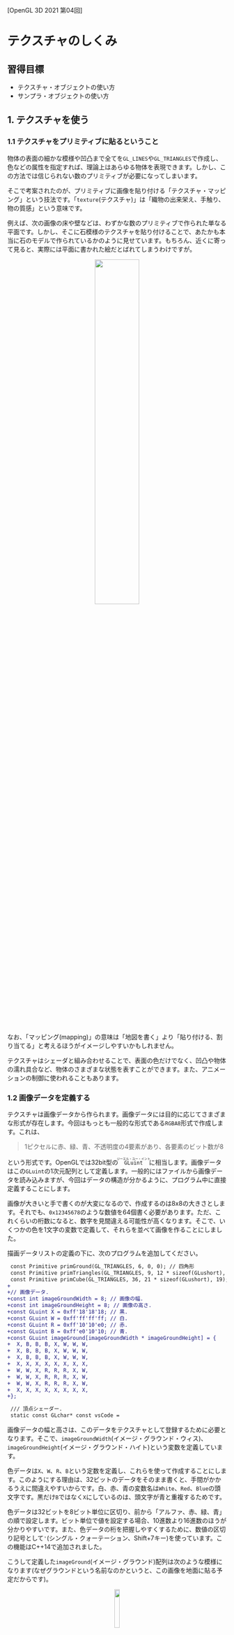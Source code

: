 [OpenGL 3D 2021 第04回]

# テクスチャのしくみ

## 習得目標

* テクスチャ・オブジェクトの使い方
* サンプラ・オブジェクトの使い方

## 1. テクスチャを使う

### 1.1 テクスチャをプリミティブに貼るということ

物体の表面の細かな模様や凹凸まで全てを`GL_LINES`や`GL_TRIANGLES`で作成し、色などの属性を指定すれば、理論上はあらゆる物体を表現できます。しかし、この方法では信じられない数のプリミティブが必要になってしまいます。

そこで考案されたのが、プリミティブに画像を貼り付ける「テクスチャ・マッピング」という技法です。「`texture`(テクスチャ)」は「織物の出来栄え、手触り、物の質感」という意味です。

例えば、次の画像の床や壁などは、わずかな数のプリミティブで作られた単なる平面です。しかし、そこに石模様のテクスチャを貼り付けることで、あたかも本当に石のモデルで作られているかのように見せています。もちろん、近くに寄って見ると、実際には平面に書かれた絵だとばれてしまうわけですが。

<p align="center">
<img src="images/04_textured_image.jpg" width="45%" />
</p>

なお、「マッピング(mapping)」の意味は「地図を書く」より「貼り付ける、割り当てる」と考えるほうがイメージしやすいかもしれません。

テクスチャはシェーダと組み合わせることで、表面の色だけでなく、凹凸や物体の濡れ具合など、物体のさまざまな状態を表すことができます。また、アニメーションの制御に使われることもあります。

### 1.2 画像データを定義する

テクスチャは画像データから作られます。画像データには目的に応じてさまざまな形式が存在します。今回はもっとも一般的な形式である`RGBA8`形式で作成します。これは、

>1ピクセルに赤、緑、青、不透明度の4要素があり、各要素のビット数が8

という形式です。OpenGLでは32bit型の<ruby>`GLuint`<rt>ジーエル・ユー・イント</rt></ruby>に相当します。画像データはこの`GLuint`の1次元配列として定義します。一般的にはファイルから画像データを読み込みますが、今回はデータの構造が分かるように、プログラム中に直接定義することにします。

画像が大きいと手で書くのが大変になるので、作成するのは8x8の大きさとします。それでも、`0x12345678`のような数値を64個書く必要があります。ただ、これくらいの桁数になると、数字を見間違える可能性が高くなります。そこで、いくつかの色を1文字の変数で定義して、それらを並べて画像を作ることにしました。

描画データリストの定義の下に、次のプログラムを追加してください。

```diff
 const Primitive primGround(GL_TRIANGLES, 6, 0, 0); // 四角形
 const Primitive primTriangles(GL_TRIANGLES, 9, 12 * sizeof(GLushort), 0); // 三角形
 const Primitive primCube(GL_TRIANGLES, 36, 21 * sizeof(GLushort), 19); // 立方体
+
+// 画像データ.
+const int imageGroundWidth = 8; // 画像の幅.
+const int imageGroundHeight = 8; // 画像の高さ.
+const GLuint X = 0xff'18'18'18; // 黒.
+const GLuint W = 0xff'ff'ff'ff; // 白.
+const GLuint R = 0xff'10'10'e0; // 赤.
+const GLuint B = 0xff'e0'10'10; // 青.
+const GLuint imageGround[imageGroundWidth * imageGroundHeight] = {
+  X, B, B, B, X, W, W, W,
+  X, B, B, B, X, W, W, W,
+  X, B, B, B, X, W, W, W,
+  X, X, X, X, X, X, X, X,
+  W, W, X, R, R, R, X, W,
+  W, W, X, R, R, R, X, W,
+  W, W, X, R, R, R, X, W,
+  X, X, X, X, X, X, X, X,
+};

 /// 頂点シェーダー.
 static const GLchar* const vsCode =
```

画像データの幅と高さは、このデータをテクスチャとして登録するために必要となります。そこで、`imageGroundWidth`(イメージ・グラウンド・ウィス)、`imageGroundHeight`(イメージ・グラウンド・ハイト)という変数を定義しています。

色データは`X`、`W`、`R`、`B`という定数を定義し、これらを使って作成することにします。このようにする理由は、32ビットのデータをそのまま書くと、手間がかかるうえに間違えやすいからです。白、赤、青の変数名は`White`、`Red`、`Blue`の頭文字です。黒だけ`B`ではなく`X`にしているのは、頭文字が青と重複するためです。

色データは32ビットを8ビット単位に区切り、前から「アルファ、赤、緑、青」の順で設定します。ビット単位で値を設定する場合、10進数より16進数のほうが分かりやすいです。また、色データの桁を把握しやすくするために、数値の区切り記号として`'`(シングル・クォーテーション、Shift+7キー)を使っています。この機能はC++14で追加されました。

こうして定義した`imageGround`(イメージ・グラウンド)配列は次のような模様になります(なぜグラウンドという名前なのかというと、この画像を地面に貼る予定だからです)。

<p align="center">
<img src="images/04_first_texture.png" width="15%" />
</p>

ところで、この画像では赤い部分が上に、青い部分が下になっていますね。しかし、先程定義した画像データでは、赤色を表す変数`R`は下に、青色を示す変数`B`は上に書いています。上下が逆さまになってますね。理由は、OpenGLの画像データが、画像の下から上に向かって記録するルールになっているからです。

### 1.3 <ruby>CreateImage2D<rt>クリエイト・イメージ・ツーディ</rt></ruby>を宣言する

それでは、画像データをテクスチャとして使えるようにしていきましょう。テクスチャを作成する関数は`CreateImage2D`(クリエイト・イメージ・ツーディ)という名前にします。`GLContext.h`を開き、次のプログラムを追加してください。

```diff
 GLuint CreateVertexArray(GLuint vboPosition, GLuint vboColor, GLuint ibo);
 GLuint CreateProgram(GLenum type, const GLchar* code);
 GLuint CreatePipeline(GLuint vp, GLuint fp);
+GLuint CreateImage2D(GLsizei width, GLsizei height, const void* data);

 } // namespace GLContext

 #endif // GLCONTEXT_H_INCLUDED
```

テクスチャの作成にはさまざまな情報が必要ですが、そのすべてを引数で指定するのは現実的ではありません。今回は、最低限必要な画像の幅、画像の高さ、画像データの3つを引数で指定できるようにして、残りの情報は関数の中で設定することにしました。

### 1.4 <ruby>CreateImage2D<rt>クリエイト・イメージ・ツーディ</rt></ruby>を定義する

テクスチャ作成関数は少し長いので、ちょっとずつ実装していきます。最初はコメントと雛形から書いていきましょう。`GLContext.cpp`を開き、`CreatePipeline`関数の定義の下に、次のプログラムを追加してください。

```diff
     glDeleteProgramPipelines(1, &id);
     return 0;
   }
   return id;
 }
+
+/**
+* 2Dテクスチャを作成する.
+*
+* @param width   画像の幅(ピクセル数).
+* @param height  画像の高さ(ピクセル数).
+* @param data    画像データのアドレス.
+*
+* @retval 0以外  作成したテクスチャ・オブジェクトのID.
+* @retval 0      テクスチャの作成に失敗.
+*/
+GLuint CreateImage2D(GLsizei width, GLsizei height, const void* data)
+{
+  glGetError(); // エラー状態をリセット.
+
+  GLuint id;
+
+  return id;
+}

 } // namespace GLContext
```

それではテクスチャ作成プログラムを書いていきましょう。テクスチャの作成は以下の4つの手順で行います。

>1. テクスチャ・オブジェクトを作成する。
>2. テクスチャ用のGPUメモリを確保する。
>3. テクスチャデータをGPUメモリにコピーする。
>4. テクスチャのパラメータを設定する。

`1.`の「テクスチャ・オブジェクトの作成」は、`glCreateTextures`(ジーエル・クリエイト・テクスチャーズ)関数で行います。`2.`の「GPUメモリの確保」は、`glTextureStorage2D`(ジーエル・テクスチャ・ストレージ・ツーディ)関数で行います。`CreateImage2D`関数の定義に次のプログラムを追加してください。

```diff
 GLuint CreateImage2D(GLsizei width, GLsizei height, const void* data)
 {
   glGetError(); // エラー状態をリセット.

+  // テクスチャ・オブジェクトを作成し、GPUメモリを確保する.
   GLuint id;
+  glCreateTextures(GL_TEXTURE_2D, 1, &id);
+  glTextureStorage2D(id, 1, GL_RGBA8, width, height);

   return id;
 }
```

<p><code class="tnmai_code"><strong>【書式】</strong><br>
void glCreateTextures(テクスチャの種類, 作成する数,<br>
&emsp;テクスチャ・オブジェクトIDを格納する変数のアドレス);
</code></p>

`glCreateTextures`は指定した種類のテクスチャ・オブジェクトを作成します。`glCreateBuffers`や`glCreateVertexArrays`などと同じく、一度に複数のオブジェクトを作成できます。

テクスチャの種類には様々なものが指定できますが、本テキストで使うテクスチャの種類は`GL_TEXTURE_2D`だけです。よく使われるテクスチャの種類を以下に示します。

定数名|内容
---|---
<ruby>GL_TEXTURE_1D<rt>ジーエル・テクスチャ・ワンディ</rt></rubh>|一次元画像
<ruby>GL_TEXTURE_2D<rt>ジーエル・テクスチャ・ツーディ</rt></rubh>|二次元画像
<ruby>GL_TEXTURE_3D<rt>ジーエル・テクスチャ・スリーディ</rt></rubh>|三次元画像
<ruby>GL_TEXTURE_CUBE_MAP<rt>ジーエル・テクスチャ・キューブ・マップ</rt></rubh>|キューブマップ画像
<ruby>GL_TEXTURE_2D_ARRAY<rt>ジーエル・テクスチャ・ツーディ・アレイ</rt></rubh>|二次元画像の配列
<ruby>GL_TEXTURE_BUFFER<rt>ジーエル・テクスチャ・バッファ</rt></rubh>|数値を格納するテクスチャ

テクスチャにはここに挙げた以外にも様々な種類があります。詳しくは`https://www.khronos.org/opengl/wiki/Texture#Theory`を参照してください。

<p><code class="tnmai_code"><strong>【書式】</strong><br>
void glTextureStorage2D(テクスチャ・オブジェクトID, 作成するレベル数,<br>
&emsp;内部イメージ形式, テクスチャの幅, テクスチャの高さ);
</code></p>

`glTextureStorage2D`はGPUメモリを確保し、テクスチャ・オブジェクトに割り当てます。必要なメモリ量は引数から自動的に計算されます。

「作成するレベル数」は、テクスチャが持つ「ミップマップ・レベルの枚数」です。ミップマップ(MIP map)というのは「オブジェクトとカメラの距離に応じて大きさの違うテクスチャを使い分ける機能」のことです。

プリミティブが遠くに表示される場合、そこに貼り付けた画像も縮小されます。しかし、画像の縮小はとても時間のかかる処理なので、ゲームなどでは使い物になりません。

しかし、実際のGPUは確かに非常に素早く縮小をやってのけています。実は、GPUは1/2の縮小までなら高速かつ正しく縮小できるように作られているのです。そのかわり、1/2より小さくなる場合は縮小っぽく見える処理でごまかします。そのため、あまり綺麗な見た目にはなりません。

MIPMAPは、事前に1/2, 1/4, 1/8,...のサイズに縮小した画像を用意しておくことで、どんなサイズでも正確に縮小できるようにします。また、遠距離の物体に対して巨大なテクスチャを読み込む必要がなくなるため、GPUが処理に使う時間も短くなります。

MIPMAPはレベル0が最も距離が近い場合で、数字が大きくなるほどより遠い場合に使われるテクスチャとなります。レベルの最大値はハードウェアやドライバによって違いますが、8か16が多いです。

>**【MIPってどういう意味？】**<br>
>MIPはラテン語の「*multum in parvo*」の略称です。これは「小さな入れ物に、たくさんの物が入っている」というような意味だそうです。

「内部イメージ形式」は、画像データがどのようにGPUメモリに格納されるかを指定します。よく使われる形式を以下に示します。

定数名|意味
:-:|---
<ruby>GL_R8<rt>ジーエル・アール・はち</rt></ruby>|8bitの赤成分のみ
<ruby>GL_RGBA8<rt>ジーエル・アールジービーエー・はち</rt></ruby>|それぞれ8bitの赤緑青および透明度の4成分
<ruby>GL_RGBA16F<rt>ジーエル・アールジービーエー・じゅうろく・エフ</rt></ruby>|それぞれ16bit浮動小数点数の赤緑青および透明度の4成分
<ruby>GL_RGB565<rt>ジーエル・アールジービー・ごーろくご</rt></ruby>|5bitの赤、6bitの緑、5bitの青の3成分

なお、一部の色成分だけを格納する形式を指定した場合、格納されない色成分を読み出した結果は0になります。例えば`GL_R8`を指定すると、赤成分だけを持つテクスチャが作られます。このテクスチャから緑や青成分を読み出すと、常に`0.0`になるということです。

`GL_R8`は、白黒画像を扱うために使われます。赤色だけの画像を扱えないわけではありませんが、基本的には単に1成分の画像を表す形式です。なお、現実の世界では純粋に単一色で表現できる物体はほとんど存在せず、基本的にはすべての色成分が混じっています。そのため、単色に見える物体であっても`GL_RGBA8`などのほうが適しています。

その他のさまざまな内部イメージ形式について、詳しくは`https://www.khronos.org/opengl/wiki/Image_Format`を参照してください。

「テクスチャの幅」と「テクスチャの高さ」は、テクスチャの縦と横のピクセル数です。今回は画像と同じにしています。最小値は`1`です。最大値は実行環境によって違いますが、OpenGL 4.0までは少なくとも`1024`、OpenGL 4.1以降は少なくとも`16384`が保証されています。

>**【数字の英語読みと日本語読み】**<br>
>英語のほうが発音が長くなる傾向があるため、数字部分に限っては日本語で読まれることが多いです。しかし、1D,2D,3Dについては、慣習的にワンディ、ツーディ、スリーディと発音されることが多いようです。とはいえ、いちディ、にーディ、さんディでも全く問題はありません。日本人になら十分に通じます。

### 1.5 GPUメモリに画像データを転送する

テクスチャ・オブジェクトを作成しGPUメモリを確保したら、そこに画像データを転送します。これには`glTextureSubImage2D`(ジーエル・テクスチャ・サブ・イメージ・ツーディ)関数を使います。

```diff
   GLuint id;
   glCreateTextures(GL_TEXTURE_2D, 1, &id);
   glTextureStorage2D(id, 1, GL_RGBA8, width, height);
+
+  // GPUメモリにデータを転送する.
+  glTextureSubImage2D(id, 0, 0, 0, width, height, GL_RGBA, GL_UNSIGNED_BYTE, data);
+  const GLenum result = glGetError();
+  if (result != GL_NO_ERROR) {
+    std::cerr << "[エラー]" << __func__ << "テクスチャの作成に失敗\n";
+    glDeleteTextures(1, &id);
+    return 0;
+  }

   return id;
 }
```

<p><code class="tnmai_code"><strong>【書式】</strong><br>
void glTextureSubImage2D(テクスチャ・オブジェクトID, 転送先レベル,<br>
&emsp;転送先X座標, 転送先Y座標, 転送データの幅, 転送データの高さ,<br>
&emsp;ピクセル形式, データの型, データのアドレス);
</code></p>

やたらとたくさんの引数を持つ関数ですが、言っていることは「「幅、高さ、画像形式、データの型」で定義されたデータを、テクスチャの「レベル、転送先X, Y座標」の位置にコピーせよ」という意味です。

例えば`glTextureStorage2D(id, 4, GL_RGBA8, 800, 600);`という引数でGPUメモリを確保したとします(緑の四角)。そこに`glTextureSubImage2D(id, 0, 200, 50, 500, 400, GL_RGBA, GL_UNSIGNED_BYTE, data);`という引数でデータを転送した場合、そのデータは下図のように転送されます(赤の四角)。

<p align="center">
<img src="images/04_gltexturesubimage2d.png" width="60%" /><br>
[800x600のテクスチャの(200, 50)の位置に、500x400の画像を転送]
</p>

「ピクセル形式」はデータに格納されている「色の種類と順序」を指定します。例えば、赤緑青の順で成分が格納されている場合は`GL_RGB`(ジーエル・アールジービー)を指定します。赤成分のみのデータの場合は`GL_RED`(ジーエル・レッド)を指定します。詳しくは`https://www.khronos.org/opengl/wiki/Pixel_Transfer#Pixel_format`を参照してください。

ピクセル形式と内部イメージ形式が異なる場合、OpenGLはピクセル形式を内部イメージ形式に変換してGPUメモリにコピーします。

>**【内部イメージ形式とピクセル形式の違い】**<br>
>「ピクセル形式」は、GPUメモリを確保するときに出てきた「内部イメージ形式」とよく似ています。しかし、両者はまったく異なる意味で使われます。間違えやすいので注意してください。とはいえ、多くの場合はほぼ同じ形式を指定することになります。<br>
>また、歴史的な理由で内部イメージ形式には、ピクセル形式と同じ定数を指定することが出来てしまいます。しかし、内部イメージ形式には常に`GL_RGBA8`のように末尾にサイズの付いた定数(あるいは圧縮形式の定数)を使ってください。そうすれば、ピクセル形式と混同することを避けられるでしょう。

「データの型」という引数は、転送元の(CPUメモリにある)画像が、どのように色を格納しているかを指定します。基本的には「各色成分の大きさ」を指定しますが、特殊な格納形式の場合は対応する定数を指定します。

例えば画像データの色成分が各色8ビット(=1バイト)で格納されている(一般的な画像の)場合、`GL_UNSIGNED_BYTE`を指定します。色成分が各色5ビットで、それを16ビット(=2バイト)に結合した値が格納されている場合は、`GL_UNSIGNED_SHORT_5_5_5_1`を指定します。詳しくは`https://www.khronos.org/opengl/wiki/Pixel_Transfer#Pixel_type`を参照してください。

データを転送したあとは、`glGetError`関数でエラーチェックを行います。エラー自体はデバッグ出力機能で検出できますが、エラーの有無で処理を分けたいときは自分で調べる必要があります。

`glGetError`は、エラーがなければ`GL_NO_ERROR`を返します。ということは、エラーが起きたときは「それ以外」が返されるわけです。だから、`result != GL_NO_ERROR`の場合にエラー処理を行うようにしています。

エラーが起きたときは、作成したテクスチャ・オブジェクトを削除しなくてはなりません。これには`glDeleteTextures`(ジーエル・デリート・テクスチャーズ)関数を使います。

<p><code class="tnmai_code"><strong>【書式】</strong><br>
void glDeleteTextures(削除する数,<br>
&emsp;テクスチャ・オブジェクトIDを格納する変数のアドレス);
</code></p>

テクスチャを削除したら`0`を返して終了します。バッファ・オブジェクトと同様に、`0`は「テクスチャ・オブジェクトがない」ことを示すからです。

これで`CreateImage2D`関数は完成です。

>**【1章のまとめ】**<br>
>
>* OpenGLの画像データは「画像の下から上」に向かって記録。
>* `glTextureSubImage2D`関数は、テクスチャの好きな場所に、好きな大きさのデータをコピーできる。

<div style="page-break-after: always"></div>

## 2. テクスチャの表示

### 2.1 テクスチャオブジェクトを作成する

`CreateImage2D`を使ってテクスチャオブジェクトを作成していきます。`degree`変数を定義するプログラムの下に、次のプログラムを追加してください。

```diff
   // 座標変換行列の回転角度.
   float degree = 0;

+  // テクスチャを作成.
+  const GLuint texGround = GLContext::CreateImage2D(
+    imageGroundWidth, imageGroundHeight, imageGround);
+  if (!texGround) {
+    return 1;
+  }

   // メインループ.
   while (!glfwWindowShouldClose(window)) {
```

地面用のテクスチャにする予定なので、変数名は`texGround`(テックス・グラウンド)としました。これでテクスチャオブジェクトの作成は完了です。

### 2.2 テクスチャオブジェクトを削除する

作成したテクスチャオブジェクトは、不要になったら削除しなければなりません。後始末をするプログラムに、次のプログラムを追加してください。

```diff
     glfwSwapBuffers(window);
   }

   // 後始末.
+  glDeleteTextures(1, &texGround);
   glDeleteProgramPipelines(1, &pipeline);
   glDeleteProgram(fp);
   glDeleteProgram(vp);
```

テクスチャオブジェクトを削除するには、`CreateImage2D`関数でも使った`glDeleteTextures`を使います。

### 2.4 サンプラとテクスチャ・イメージ・ユニット

OpenGLは作成したテクスチャオブジェクトを自動的に使ってくれたりはしません。テクスチャを使うようにシェーダを書き換える必要があります。`GLSL`でテクスチャを扱うには、テクスチャを選択する`sampler`(サンプラ)型と、テクスチャから色を取得する`texture`(テクスチャ)関数を使います。

テクスチャの種類に応じてさまざまなサンプラが存在します。今回扱うのは2Dテクスチャなので、`sampler2D`(サンプラ・ツーディ)を使います。1Dテクスチャなら`sampler1D`、3Dテクスチャなら`sampler3D`というように、テクスチャの種類によって使えるサンプラ型が決められています。間違ったサンプラ型を指定するとテクスチャを読み込めません。

サンプラ変数の名前は`texColor`(テックス・カラー)とします(`tex`は`texture`の短縮形)。それでは、フラグメント・シェーダに次のプログラムを追加してください。

```diff
 static const GLchar* const fsCode =
   "#version 450 \n"
   "layout(location=0) in vec4 inColor; \n"
   "out vec4 fragColor; \n"
+  "layout(binding=0) uniform sampler2D texColor; \n"
   "void main() { \n"
-  "  fragColor = inColor; \n"
+  "  vec4 tc = texture(texColor, gl_FragCoord.xy * 0.01); \n"
+  "  fragColor = inColor * tc; \n"
   "}";
```

サンプラは`uniform`変数でなければなりません。また、レイアウト修飾子には、`location`ではなく`binding`(バインディング)修飾子を書きます。`binding`修飾子は「テクスチャ・イメージ・ユニット」のユニット番号を指定します。

「テクスチャ・イメージ・ユニット」はOpenGLコンテキストの一部で、テクスチャとサンプラの割り当てを管理しています。サンプラ、テクスチャ、そしてテクスチャ・イメージ・ユニットは次の図のように接続されます。

<p align="center">
<img src="images/04_texture_image_unit.png" width="66%" /><br>
</p>

この図では、テクスチャAはユニット0を通じてサンプラXに割り当てられ、テクスチャBはユニット4を通じてサンプラYに割り当てられます。同様に、テクスチャCとサンプラZはユニット1を通じてつながっています。

同じテクスチャを複数のユニットに割り当てることができます。また、同じユニットに複数のサンプラを割り当てることもできます。例えば、テクスチャAをユニット0とユニット1に割り当て、ユニット0にはサンプラXとZを、ユニット1にはサンプラYを割り当てる、ということも可能です。

### 2.5 テクスチャから色を読み取る

<p><code class="tnmai_code"><strong>【書式】</strong><br>
vec4 texture(サンプラ, テクスチャ座標);
</code></p>

`texture`関数は、「サンプラ」に割り当てられたテクスチャから、「テクスチャ座標」の位置にある色を読み取ります。テクスチャ座標には`gl_FragCoord`(ジーエル・フラグ・コード)変数を使います。

`gl_FragCoord`は`vec4`型の`in`変数で、`gl_Position`と同じく`GLSL`で用途が決められています。この変数は`GLSL`が自動的に定義してくれるので、プログラマが定義する必要はありません。

`gl_FragCoord`には、スクリーン座標系においてピクセルが描かれる位置が格納されます。スクリーン座標系なので原点(0, 0)は左下、画面サイズは1280x720なので右上が(1279, 719)になります。ただ、この数値はテクスチャ座標としては大きすぎます。そこで、もう少し小さい数値にするために`0.01`を掛けているわけです。

#### スウィズリング

`vec4`など`GLSL`のベクトル型には「スウィズリング」という機能があります。`.`(ピリオド)に続いて`x`, `y`, `z`, `w`を書くことで、一部の要素だけを取り出したり、順序を入れ替えて取り出すことができます。上記のプログラムでは`gl_FragCoord`変数をテクスチャ座標として使うために、xy要素を2要素ベクトル(つまり`vec2`型)として取り出しています。

#### ベクトルの乗算

ベクトル型の乗算は、以下に示すように、お互いの要素を個別に乗算した結果になります。

>  ```c++
>  vec4 a = vec4(1, 2, 3, 4);
>  vec4 b = vec4(8, 7, 6, 5);
>  vec4 c = a * b;
>  vec4 d;
>  d.x = a.x * b.x;
>  d.y = a.y * b.y;
>  d.z = a.z * b.z;
>  d.w = a.w * b.w;
>  //この時点で変数cとdの値は等しい
>  ```

乗算だけでなく四則演算は全てこのルールで動作します。上記のプログラムでは、頂点カラーとテクスチャカラーを合成するために乗算を使っています。

### 2.7 テクスチャをテクスチャ・イメージ・ユニットに割り当てる

テクスチャを表示するための最後の仕事は、テクスチャをテクスチャ・イメージ・ユニットに割り当てる作業です。地面を表示するプログラムに、次のプログラムを追加してください。

```diff
     const glm::mat4 matMVP = matProj * matView * matModel;
     glProgramUniformMatrix4fv(vp, locMatTRS, 1, GL_FALSE, &matMVP[0][0]);
+
+    glBindTextureUnit(0, texGround); // テクスチャを割り当てる.

     primGround.Draw();
     primTriangles.Draw();
     primCube.Draw();
```

<p><code class="tnmai_code"><strong>【書式】</strong><br>
void glBindTextureUnit(ユニット番号, テクスチャオブジェクトID);
</code></p>

`glBindTextureUnit`関数を使うと、指定したテクスチャを「ユニット番号」に対応するテクスチャ・イメージ・ユニットに割り当てます。

プログラムが書けたらビルドして実行してください。以下ような画像が表示されたら成功です。

<p align="center">
<img src="images/04_result_1.png" width="50%" /><br>
</p>

>**【同時に使えるテクスチャの数】**<br>
>テクスチャ・イメージ・ユニットの数には限りがあります。さらに、シェーダステージごとに使える数の制限があります。OpenGL 4.1以上のバージョンでは、フラグメント・シェーダでは少なくとも16個のユニットが使えることになっています。この制限を超える数のテクスチャを使うときは、プログラムで適宜テクスチャを割り当て直さなくてはなりません。<br>
>なお、世の中には4.1対応を謳っているにもかかわらず、ユニット数が15個以下のGPUが存在しますので、気をつけてください。

### 2.8 テクスチャの割り当てを解除する

テクスチャを使い終わったら、すみやかに割り当てを解除しなければなりません。プリミティブを描画するたびに、割り当てられている全てのテクスチャに対して読み込み準備作業が発生するからです。

読み込み準備作業は、シェーダがそのテクスチャを使わなくても発生します。そのため、使われないテクスチャの準備にかかる時間のぶんだけ、本来の描画にかけられる時間が減ってしまいます。ですから、不必要に時間を消費しないように、使わないテクスチャの割り当てを解除しておく必要があるのです。

テクスチャの割り当てを解除するには`glBindTextureUnit`関数のテクスチャオブジェクトIDに`0`を指定します。OpenGLの仕様にはそう書いてあります。しかし、大変残念なことに、2021年3月現在、インテル社のWindows用グラフィックス・ドライバは、この仕様を満たしていません。

そこで、古い方法を使って割り当てを解除します。古い方法では`glActiveTexture`(ジーエル・アクティブ・テクスチャ)関数と、`glBindTexture`(ジーエル・バインド・テクスチャ)関数の2つを組み合わせます。プリミティブを描画するプログラムの下に、次のプログラムを追加してください。

```diff
     glBindTextureUnit(0, texGround); // テクスチャを割り当てる.

     primGround.Draw();
     primTriangles.Draw();
     primCube.Draw();
+
+    // テクスチャの割り当てを解除.
+    glActiveTexture(GL_TEXTURE0);
+    glBindTexture(GL_TEXTURE_2D, 0);

     glBindProgramPipeline(0);
     glBindVertexArray(0);
```

<p><code class="tnmai_code"><strong>【書式】</strong><br>
void glActiveTexture(テクスチャユニット番号);
</code></p>

`glActiveTexture`関数は、そのあとの`glBindTexture`関数が操作するテクスチャ・イメージ・ユニットの番号を指定します。ただし、番号は`GL_TEXTURE0`や`GL_TEXTURE15`といったマクロ定数で指定しなければなりません。

<p><code class="tnmai_code"><strong>【書式】</strong><br>
void glBindTexture(テクスチャの種類, テクスチャオブジェクトID);
</code></p>

`glBindTexture`関数は、`glActiveTexture`で指定したユニットに対して、テクスチャオブジェクトIDを割り当てます。テクスチャオブジェクトIDが`0`の場合は、現在割り当てられているテクスチャを解除します。

「テクスチャの種類」には、IDで指定したテクスチャが2次元テクスチャなのか、3次元テクスチャなのか、といったことをマクロ定数で指定します。バインドを解除するときは、現在割り当てられているテクスチャの種類を指定します。今回の場合、割り当てているのは2Dテクスチャなので、`GL_TEXTURE_2D`という定数を指定しています。

>**【なぜglBindTextureUnitが作られたのか】**<br>
>`glActiveTexture`と`glBindTexture`を使えば`glBindTextureUnit`と同じことが実現できます。それなのにOpenGL 4.5で`glBindTextureUnit`が追加されたのは、これらの古い関数は扱いを間違える可能性があったからです。古い方法では、種類の異なるテクスチャを同じテクスチャイメージスロットに割り当てることができてしまいます。割り当てたテクスチャのどれかひとつだけが有効で、それはOpenGLが勝手に決めてしまいます。つまり、使うテクスチャをプログラムで制御できないわけです。

プログラムが書けたらビルドして実行してください。割り当て解除プログラムを追加する前と全く同じ見え方になっていたら(多分)成功です。

<p align="center">
<img src="images/04_result_1.png" width="50%" /><br>
</p>

<pre class="tnmai_assignment">
<strong>【課題01】</strong>
三角形のための画像データを定義しなさい。大きさは6x6ピクセルで、白と黒の縞模様にしてください。配列変数の名前は<code>imageTriangle</code>としてください。
</pre>

<pre class="tnmai_assignment">
<strong>【課題02】</strong>
<code>GLContext::CreateImage2D</code>関数を使って、課題01で作成した<code>imageTriangle</code>からテクスチャオブジェクトを作成しなさい。テクスチャオブジェクトの変数名は<code>texTriangle</code>としてください。<code>glDeleteTextures</code>関数で削除するのを忘れないように。
</pre>

<pre class="tnmai_assignment">
<strong>【課題03】</strong>
<code>positions</code>配列の値を修正して、三角形の大きさを10倍にしなさい。
</pre>

<pre class="tnmai_assignment">
<strong>【課題04】</strong>
次の図を参考にして、<code>texcoords</code>配列に三角形のテクスチャ座標データを追加しなさい。
<p align="center"><img src="images/04_texcoord_triangle.png" width="40%"/></p></pre>

課題01と02で作成したテクスチャを三角形に貼り付けてみましょう。三角形を描画するプログラムの手前に、次のプログラムを追加してください。

```diff
     primGround.Draw();
+
+    glBindTextureUnit(0, texTriangle); // テクスチャを割り当てる.
     primTriangles.Draw();
     primCube.Draw();

     // テクスチャの割り当てを解除.
     glActiveTexture(GL_TEXTURE0);
```

プログラムが書けたらビルドして実行してください。三角形に縞模様が表示されていたら成功です。

<p align="center">
<img src="images/04_result_1_1.png" width="50%" /><br>
</p>

>**【デフォルト・テクスチャに手を出すな！】**<br>
>実は、テクスチャ・オブジェクトID`0`には、OpenGLを初期化したときに自動的にテクスチャ・オブジェクトが割り当てられます(このテクスチャのことを「デフォルト・テクスチャ」といいます)。ですから厳密には「オブジェクトがない」という状態はありえません。デフォルト・テクスチャは、プリミティブごとにひとつのテクスチャしか使えなかったOpenGL 1.0時代の名残です。<br>
>デフォルト・テクスチャは特別扱いされていて、`glDeleteTextures`でも削除できません。また、他の`glCreate`系関数と同様に、`glCreateTextures`関数も絶対に`0`を返しません。しかし、それ以外はあらゆる操作を受け付けます。`0`を「テクスチャが設定されていないことを示す数値」として適切に使うために、デフォルト・テクスチャに何かを設定するべきではありません。

<br>

>**【2章のまとめ】**<br>
>
>* 「サンプラ」はシェーダがテクスチャを読み込むときに使うオブジェクト。
>* 「テクスチャ・イメージ・ユニット」はサンプラとテクスチャを結びつける機能。
>* シェーダでテクスチャを読み出すには、サンプラ変数を定義し、`texture`関数にサンプラ変数を指定する。
>* 環境によっては最新のOpenGLの関数が使えないことがある。

<div style="page-break-after: always"></div>

## 3. テクスチャ座標

### 3.1 テクスチャ座標を定義する

とりあえずは画像を表示できましたね。しかし、思っていたのとは違った見え方だったのではないでしょうか？　画像が地面と同じように、傾いて見えることを期待していたと思います。その理由は、プリミティブに「テクスチャ座標」を用意していなかったからです。

プリミティブに思い通りのテクスチャを貼り付けるには、画像の貼り付けたい部分の座標を、頂点データで指定しなければなりません。この座標を「テクスチャ座標」といいます。現在の頂点データにはテクスチャ座標がありませんので、追加していきましょう。

二次元画像の場合、当然ですがテクスチャ座標も二次元になります。テクスチャ座標は「テクスチャ座標系」で指定します。OpenGLのテクスチャ座標系は、画像の左下が原点(0,0)で画像の右上が(1,1)になっています。

<p align="center">
<img src="images/04_texture_coordinates.png" width="33%" /><br>
</p>

テクスチャ座標系の各軸は、`U, V`または`S, T`と呼ばれます(`X, Y`ではありません)。そのためテクスチャ座標は「UV座標」とか「ST座標」と呼ばれます。呼び方が違うだけで`UV`も`ST`も、`XY`と同じ2D座標です。そのため、実際のプログラムでは全て2Dベクトルとして扱います。

それでは、色データの定義の下に、次のプログラムを追加してください。

```diff
   {1.0f, 0.0f, 1.0f, 1.0f}, // 紫色
 };
+
+/// テクスチャ座標データ.
+const glm::vec2 texcoords[] = {
+  // 地面
+  { 0.0f, 0.0f},
+  { 1.0f, 0.0f},
+  { 1.0f, 1.0f},
+  { 0.0f, 1.0f},
+};

 /// インデックスデータ.
 const GLushort indices[] = {
```

テクスチャ座標は二次元座標なので`glm::vec2`(ジーエルエム・ベク・ツー)型の配列とします。変数名は`texcoords`(テックス・コーズ)とします。これは`texture coordinates`(テクスチャ・コーディネーツ、「テクスチャ座標」という意味)の短縮形です。

なお、本来は他のモデルについても、頂点データにテクスチャ座標を追加しなければなりません。しかし、手間がかかるので、とりあえず地面だけ設定しています。設定していない頂点のテクスチャ座標は(0, 0)になります。

>**【OpenGLのテクスチャ座標系はなぜSTなのか】**<br>
>OpenGLが`ST`を選んだ本当の理由は分かりません。そもそもテクスチャ座標系の軸の名前が`UV`や`ST`なのは、頂点座標との混同を避けるためです。`UV`については、頂点座標が`W`,`X`,`Y`,`Z`の4つを使っているので、その直前の文字が選ばれたと言われています。DirectXなど多くのシステムでは`UV`が使われています。<br>
>`ST`の由来は不明です。数学では平面上の座標を`r=r0+S*w+T*v`で表すから、という話があります。初期のOpenGLは学術的な利用が多かったので、その分野に関わる人間ならひと目で意味が分かる文字を選んだ、というのが根拠です。<br>
>また、OpenGLでは「エバリュエータ」と呼ばれる機能(現在は廃止)の座標に`U`と`V`を割り当てていました。これとの重複を避けるため、という理由もあったようです。<br>
>文献によっては「`ST`は`UV`を正規化した値(`S=U/テクスチャの幅`, `T=V/テクスチャの高さ`)」と説明されることもあります。実際、確かにOpenGLの`ST`は正規化されています。しかし、`UV`が正規化されていない値だという仕様は見当たりませんし、DirectXの`UV`は正規化されています。

### 3.2 テクスチャ座標をVAOに追加できるようにする

続いて、テクスチャ座標データを`VAO`に設定できるようにします。`GLContext.h`を開き、`CreateVertexArray`関数の宣言を次のように書き換えてください。

```diff
 namespace GLContext {

 GLuint CreateBuffer(GLsizeiptr size, const GLvoid* data);
-GLuint CreateVertexArray(GLuint vboPosition, GLuint vboColor, GLuint ibo);
+GLuint CreateVertexArray(GLuint vboPosition, GLuint vboColor,
+  GLuint vboTexcoord, GLuint ibo);
 GLuint CreateProgram(GLenum type, const GLchar* code);
 GLuint CreatePipeline(GLuint vp, GLuint fp);
 GLuint CreateImage2D(GLsizei width, GLsizei height, const void* data);
```

定義のほうにも引数を追加しましょう。`GLContext.cpp`を開き、次のインクルード文を追加してください。

```diff
 * @file GLContext.cpp
 */
 #include "GLContext.h"
+#include <glm/glm.hpp>
 #include <vector>
 #include <iostream>
```

`glm.hpp`は、GLMライブラリの基本的な型に関する宣言を含むヘッダファイルです。次に、`CreateVertexArray`関数の定義を次のように書き換えてください。

```diff
 * @param vboPosition VAOに関連付けられる座標データ.
 * @param vboColor    VAOに関連付けられるカラーデータ.
+* @param vboTexcoord VAOに関連付けられるテクスチャ座標データ.
 * @param ibo         VAOに関連付けられるインデックスデータ.
 *
 * @return 作成したVAO.
 */
-GLuint CreateVertexArray(GLuint vboPosition, GLuint vboColor, GLuint ibo)
+GLuint CreateVertexArray(GLuint vboPosition, GLuint vboColor,
+  GLuint vboTexcoord, GLuint ibo)
 {
-  if (!vboPosition || !vboColor || !ibo) {
+  if (!vboPosition || !vboColor || !vboTexcoord || !ibo) {
     return 0;
   }
```

続いて、空いている頂点アトリビュートにテクスチャ座標データを設定します。`0`と`1`は使用済みなので`2`番のアトリビュートを使うことにします。それから、空いているバインディング・ポイントを使ってテクスチャ座標データを頂点アトリビュートに割り当てます。アトリビュートと同じく2番のバインディング・ポイントを使うことにします。

`vboColor`をバインディング・ポイントに割り当てるプログラムの下に、次のテクスチャ座標を割り当てるプログラムを追加してください。

```diff
   glVertexArrayAttribBinding(id, colorIndex, colorBindingIndex);
   glVertexArrayVertexBuffer(id, colorBindingIndex, vboColor, 0, sizeof(Color));
+
+  // テクスチャ座標データをバインディングポイントに割り当てる.
+  const GLuint texcoordIndex = 2;
+  const GLuint texcoordBindingIndex = 2;
+  glEnableVertexArrayAttrib(id, texcoordIndex);
+  glVertexArrayAttribFormat(id, texcoordIndex, 2, GL_FLOAT, GL_FALSE, 0);
+  glVertexArrayAttribBinding(id,texcoordIndex, texcoordBindingIndex);
+  glVertexArrayVertexBuffer(
+    id, texcoordBindingIndex, vboTexcoord, 0, sizeof(glm::vec2));

   glVertexArrayElementBuffer(id, ibo);

   return id;
```

さきほど`glm.hpp`をインクルードしたのは、`GlVertexArrayVertexBuffer`関数に設定する「要素間の距離」の計算で使うためです。各関数については第02回のテキストを参照してください。

### 3.3 バッファオブジェクトをVAOに設定する

`Main.cpp`に戻り、テクスチャ座標データからバッファオブジェクトを作成します。`VAO`を作成するプログラムを、次のように変更してください。

```diff
   // VAOを作成する.
   const GLuint vboPosition = GLContext::CreateBuffer(sizeof(positions), positions);
   const GLuint vboColor = GLContext::CreateBuffer(sizeof(colors), colors);
+  const GLuint vboTexcoord = GLContext::CreateBuffer(sizeof(texcoords), texcoords);
   const GLuint ibo = GLContext::CreateBuffer(sizeof(indices), indices);
-  const GLuint vao = GLContext::CreateVertexArray(vboPosition, vboColor, ibo);
+  const GLuint vao = GLContext::CreateVertexArray(
+    vboPosition, vboColor, vboTexcoord, ibo);
   if (!vao) {
     return 1;
   }
```

作成したバッファオブジェクトは、不要になったら削除しなくてはならないのでした。後始末をしている部分に、次のプログラムを追加してください。

```diff
   glDeleteProgram(vp);
   glDeleteVertexArrays(1, &vao);
   glDeleteBuffers(1, &ibo);
+  glDeleteBuffers(1, &vboTexcoord);
   glDeleteBuffers(1, &vboColor);
   glDeleteBuffers(1, &vboPosition);
```

### 3.4 頂点シェーダにテクスチャ座標を送る

テクスチャ座標データを用意して`VAO`に設定したので、そのデータを使うようにシェーダを書きかえましょう。頂点データは頂点シェーダに送られますので、まずはこちらから対応していきます。`Main.cpp`を開き、頂点シェーダに次のプログラムを追加してください。

```diff
   "#version 450 \n"
   "layout(location=0) in vec3 vPosition; \n"
   "layout(location=1) in vec4 vColor; \n"
+  "layout(location=2) in vec2 vTexcoord; \n"
   "layout(location=0) out vec4 outColor; \n"
+  "layout(location=1) out vec2 outTexcoord; \n"
   "out gl_PerVertex { \n"
   "  vec4 gl_Position; \n"
   "}; \n"
   "layout(location=0) uniform mat4 matTRS; \n"
   "void main() { \n"
   "  outColor = vColor; \n"
+  "  outTexcoord = vTexcoord; \n"
   "  gl_Position = matTRS * vec4(vPosition, 1.0); \n"
   "}";
```

バーテックス・プラーによって読み取られたテクスチャ座標は、`in`変数の`vTexcoord`(ブイ・テックスコード)に格納されます。なぜなら、テクスチャ座標のバインディング・ポイントに`2`を指定したからです。

そして、シェーダプログラムでは、これを`outTexcoord`(アウト・テックスコード)変数に代入します。`outTexcoord`は`out`変数で、ロケーション番号は`1`です。そのため、この変数に代入した値はフラグメント・シェーダの1番目の入力変数に送られます。

### 3.5 フラグメントシェーダでテクスチャ座標を使う

フラグメントシェーダのほうにもテクスチャ座標を追加しましょう。フラグメントシェーダに次のプログラムを追加してください。

```diff
 static const GLchar* const fsCode =
   "#version 450 \n"
   "layout(location=0) in vec4 inColor; \n"
+  "layout(location=1) in vec2 inTexcoord; \n"
   "out vec4 fragColor; \n"
   "layout(binding=0) uniform sampler2D texColor; \n"
   "void main() { \n"
-  "  vec4 tc = texture(texColor, gl_FragCoord.xy * 0.01); \n"
+  "  vec4 tc = texture(texColor, inTexcoord); \n"
   "  fragColor = inColor * tc; \n"
   "}";
```

上記のプログラムでは、1番の入力変数にテクスチャ座標を受け取り、それを`texture`関数の引数として使っています。これで、頂点のテクスチャ座標を元にしてテクスチャが貼られるようになります。プログラムが書けたらビルドして実行してください。テクスチャが地面いっぱいに表示されていたら成功です。

<p align="center">
<img src="images/04_result_3.png" width="50%" /><br>
</p>

>**【3章のまとめ】**<br>
>
>* プリミティブにテクスチャを貼り付けるには、頂点にテクスチャ座標を設定する。
>* テクスチャ座標は2次元座標で、通常は0.0～1.0の範囲で指定する。

<div style="page-break-after: always"></div>

## 4. サンプラ・オブジェクト

### 4.1 ラップ・モード

下の画像の赤で囲んだ部分に注目してください。地面の端っこが青色っぽくなっていたり、赤色っぽくなっている部分がありますね。

<p align="center">
<img src="images/04_color_leak_from_the_other_side.png" width="50%" /><br>
</p>

しかし、画像データは下記の形だったはずです。上端の部分は全部黒で、先ほどの画像のように青や赤は見えません。これはどういうことなんでしょう。

<p align="center">
<img src="images/04_where_is_leaking_color_from.png" width="15%" /><br>
</p>

画像の端に色がつくのは、GPUがテクスチャ座標0.0～1.0の外側を自動的に計算しているためです。つまり、自動計算された色が見えてしまっているわけです。

テクスチャ座標は、0.0より小さくしたり、1.0より大きくすることが可能です。0.0～1.0の範囲を超えた部分の色は、GPUが自動計算します。この計算方法は「ラップ・モード」を指定することで変更できます。

ラップ・モードには以下の5種類が指定できます。オレンジの枠の中が画像データ、外がGPUの作り出すデータです。

<p align="center">
<img src="images/04_texture_wrap_mode_list.png" width="80%" /><br>
</p>

最初、ラップ・モードには一番左の`GL_REPEAT`(ジーエル・リピート)が設定されています。`GL_REPEAT`は、0.0～1.0の外側に同じ画像データを無限に並べます。計算上は「整数部分を切り捨てる」という動作になります。このため、テクスチャ座標0.5と4129.5はどちらも同じピクセルデータが使われます。

`GL_REPEAT`では同じ画像データが並べられるので、上端を超えた部分には画像データの一番下の部分が繋がります(画像がループしているイメージです)。さきほどの赤丸の部分は、画像の下端の色が表示されていたわけです。

そして、GPUはテクスチャを拡大・縮小するとき周囲のピクセルの色を混ぜ合わせます。これは色がなめらかに移り変わるようにするためです。この混ぜ合わせ機能と`GL_REPEAT`の組み合わせによって、反対側の色が混ざって見えているわけです。

### 4.2 サンプラ・オブジェクト作成関数を定義する

反対側の色が混ざらないようにするには、ラップ・モードを`GL_CLAMP_TO_EDGE`(ジーエル・クランプ・トゥ・エッジ)に切り替えます。`GL_CLAMP_TO_EDGE`では、画像の端の部分の色が、外側に向かって無限に並べられます。

ラップ・モードの指定には「サンプラ・オブジェクト」というものを使います。まずはサンプラオブジェクトを作成する関数を作りましょう。関数名は`CreateSampler`(クリエイト・サンプラ)とします。`GLContext.h`を開き、次のプログラムを追加してください。

```diff
 GLuint CreateProgram(GLenum type, const GLchar* code);
 GLuint CreatePipeline(GLuint vp, GLuint fp);
+GLuint CreateSampler(GLenum wrapMode);
 GLuint CreateImage2D(GLsizei width, GLsizei height, const void* data);

 } // namespace GLContext

 #endif // GLCONTEXT_H_INCLUDED
```

続いて`GLContext.cpp`を開き、`CreatePipeline`関数の定義の下に、次のプログラムを追加してください。

```diff
     glDeleteProgramPipelines(1, &id);
     return 0;
   }
   return id;
 }
+
+/**
+* サンプラ・オブジェクトを作成する.
+*
+* @param wrapMode  ラップ・モード.
+*
+* @retval 0以外 作成したサンプラ・オブジェクト.
+* @retval 0     サンプラ・オブジェクトの作成に失敗.
+*/
+GLuint CreateSampler(GLenum wrapMode)
+{
+  glGetError(); // エラー状態をリセット.
+
+  GLuint id;
+
+  return id;
+}

 /**
 * 2Dテクスチャを作成する.
```

 サンプラオブジェクトの作成には`glCreateSamplers`(ジーエル・クリエイト・サンプラーズ)関数を使います。`CreateSampler`関数に次のプログラムを追加してください。

```diff
 GLuint CreateSampler(GLenum wrapMode)
 {
   glGetError(); // エラー状態をリセット.

+  // サンプラ・オブジェクトを作成する.
   GLuint id;
+  glCreateSamplers(1, &id);
+  if (glGetError() != GL_NO_ERROR) {
+    std::cerr << "[エラー]" << __func__ << "サンプラの作成に失敗\n";
+    glDeleteSamplers(1, &id);
+    return 0;
+  }

   return id;
 }
```

<p><code class="tnmai_code"><strong>【書式】</strong><br>
void glCreateSamplers(作成するサンプラの数, サンプラIDを格納する変数のアドレス);
</code></p>

`glCreateSamplers`関数を実行したらエラーチェックを行います。`glGetError`が`GL_NO_ERROR`以外を返した場合、サンプラの作成は失敗です。そのときは`glDeleteSamplers`(ジーエル・デリート・サンプラーズ)関数でサンプラを削除して`0`を返します。

<p><code class="tnmai_code"><strong>【書式】</strong><br>
void glDeleteSamplers(削除するサンプラの数, サンプラIDを格納する変数のアドレス);
</code></p>

次にラップ・モードを設定します。サンプラを作成するプログラムの下に、次のプログラムを追加してください。

```diff
     glDeleteSamplers(1, &id);
     return 0;
   }
+
+  // ラップ・モードを設定する.
+  glSamplerParameteri(id, GL_TEXTURE_WRAP_S, wrapMode);
+  glSamplerParameteri(id, GL_TEXTURE_WRAP_T, wrapMode);
+  if (glGetError() != GL_NO_ERROR) {
+    std::cerr << "[エラー]" << __func__ << ":ラップモードではない値が指定された.\n";
+    glDeleteSamplers(1, &id);
+    return 0;
+  }

   return id;
 }
```

ラップ・モードを設定するには`glSamplerParameteri`(ジーエル・サンプラ・パラメータ・アイ)関数を使います。

<p><code class="tnmai_code"><strong>【書式】</strong><br>
void glSmaplerParameteri(サンプラオブジェクトID, パラメータの種類, 設定する値);
</code></p>

* <ruby>**GL_TEXTURE_WRAP_S**<rt>ジーエル・テクスチャ・ラップ・エス</rt></ruby><br>
  <ruby>**GL_TEXTURE_WRAP_T**<rt>ジーエル・テクスチャ・ラップ・ティ</rt></ruby><br>
  0.0未満または1.0以上のテクスチャ座標が指定された場合の、横及び縦方向の座標の扱い方です(OpenGLではテクスチャ座標系の軸を表すのに`X`と`Y`ではなく`S`と`T`を使います)。それぞれ、次の4種類のうちから指定できます。

  ラップモード名|効果
  ---|---
  <ruby>GL_CLAMP_TO_EDGE<rt>ジーエル・クランプ・トゥ・エッジ</rt></ruby> | 0.0未満は0.0、1.0以上は1.0に切り捨てられます。
  <ruby>GL_CLAMP_TO_BORDER<rt>ジーエル・クランプ・トゥ・ボーダー</rt></ruby> | 0.0未満、1.0以上の座標は、全て<ruby>`GL_TEXTURE_BORDER_COLOR`<rt>ジーエル・テクスチャ・ボーダー・カラー</rt></ruby>というパラメータで設定した色になります。
  <ruby>GL_REPEAT<rt>ジーエル・リピート</rt></ruby> | 整数部を無視します。例えば3.5と0.5は同じ、-1.3と0.7と同じピクセルを指します。
  <ruby>GL_MIRRORED_REPEAT<rt>ジーエル・ミラード・リピート</rt></ruby> | `GL_REPEAT`と同様に整数部を無視しますが、整数部が奇数の場合は`1-小数部`を使います。例えば`2.6`は`0.6`になりますが、`1.6`の場合は`0.4`になります。負数も同様に`-0.3`は`0.3`になり、`-1.3`は`0.7`になります。
  <ruby>GL_MIRROR_CLAMP_TO_EDGE<rt>ジーエル・ミラー・クランプ・トゥ・エッジ</rt></ruby> | **このモードはOpenGL 4.4で追加されました。** -1.0～1.0の範囲は`GL_MIRRORED_REPEAT`と同様に動作し、その外側は`GL_CLAMP_TO_EDGE`のように動作します。

これでサンプラを作成する関数は完成です。

### 4.3 サンプラオブジェクトを作る

それではサンプラオブジェクトを使ってみましょう。`Main.cpp`を開き、テクスチャを作成するプログラムの下に、次のプログラムを追加してください。

```diff
  if (!texGround || !texTriangle) {
    return 1;
  }
+
+  // サンプラを作成.
+  const GLuint sampler = GLContext::CreateSampler(GL_CLAMP_TO_EDGE);
+  if (!sampler) {
+    return 1;
+  }

  // メインループ.
  while (!glfwWindowShouldClose(window)) {
```

他のオブジェクトと同じく、サンプラオブジェクトも不要になったら削除しなくてはなりません。後始末をするプログラムに、次のプログラムを追加してください。

```diff
   // 後始末.
+  glDeleteSamplers(1, &sampler);
   glDeleteTextures(1, &texTriangle);
   glDeleteTextures(1, &texGround);
   glDeleteProgramPipelines(1, &pipeline);
```

### 4.4 サンプラオブジェクトを使う

サンプラオブジェクトを有効にするには`glBindSampler`(ジーエル・バインド・サンプラ)関数を使って「テクスチャ・イメージ・ユニット」に割り当てます。`VAO`を割り当てるプログラムの下に、次のプログラムを追加してください。

```diff
     glBindVertexArray(vao);
     glBindProgramPipeline(pipeline);
+    glBindSampler(0, sampler);
+
    float s = sin(glm::radians(degree));
    float c = cos(glm::radians(degree));
```

描画が終わったらサンプラの割り当てを解除しましょう。テクスチャの割り当てを解除するプログラムの下に、次のプログラムを追加してください。

```diff
     // テクスチャの割り当てを解除.
     glActiveTexture(GL_TEXTURE0);
     glBindTexture(GL_TEXTURE_2D, 0);

+    glBindSampler(0, 0);
     glBindProgramPileline(0);
     glBindVertexArray(0);
```

<p><code class="tnmai_code"><strong>【書式】</strong><br>
void glBindSampler(ユニット番号, サンプラオブジェクトID);
</code></p>

この関数は`glBindTextureUnit`関数のサンプラオブジェクト版です。プログラムが書けたらビルドして実行してください。次の画像のように、地面の奥側が黒くなっていたら成功です。

<p align="center">
<img src="images/04_result_4.png" width="45%" /><br>
</p>

### 4.5 拡大・縮小フィルタ

テクスチャの色がボケているのは、画像を拡大・縮小するとき色がなめらかに変化するように、GPUが近くのピクセルの色を混ぜ合わせるからです。この機能を「拡大・縮小フィルタ」といいます。

次の図は、フィルタの種類によって色がどう混ぜ合わされるかを示したものです。

<p align="center">
<img src="images/04_texture_filter_list.png" width="75%" /><br>
</p>

中央の画像を見てください。太い線はテクスチャのピクセルを示しています。細い線は実際に描画されるピクセル(フラグメントといいます)を示しています。

`GL_LINEAR`(ジーエル・リニア)は、フラグメントに近い4つのピクセルを選び、フラグメントの中心から各ピクセルの中心までの距離の比率で色を混ぜ合わせます。フィルタを設定していないときは、この動作になります。

一方、`GL_NEAREST`は各フラグメントの中心部分の色だけが使われます。そのため、どれだけ拡大しても色が混ざることはありません。

混ぜ方はこの2通りだけです。縮小フィルタについては、ミップマップに関連してさらにいくつかの設定が存在します。

なお、ミップマップは簡単にいうと、描画速度を向上させるために、ポリゴンが表示されるサイズに応じて、大きさの異なるテクスチャを使い分けるテクニックです。本テキストではこのテクニックは使いません。

それでは、実際にフィルタを設定していきましょう。`GLContext.cpp`を開き、`CreateSampler`関数に次のプログラムを追加してください。

```diff
     std::cerr << "[エラー]" << __func__ << ":ラップモードではない値が指定された.\n";
     glDeleteSamplers(1, &id);
     return 0;
   }
+
+  // フィルタを設定する.
+  glSamplerParameteri(id, GL_TEXTURE_MIN_FILTER, GL_NEAREST_MIPMAP_NEAREST);
+  glSamplerParameteri(id, GL_TEXTURE_MAG_FILTER, GL_NEAREST);
+  if (glGetError() != GL_NO_ERROR) {
+    std::cerr << "[エラー]" << __func__ << ":フィルタではない値が指定された.\n";
+    glDeleteSamplers(1, &id);
+    return 0;
+  }

   return id;
 }
```

縮小フィルタ、拡大フィルタの名前と設定する値を以下に示します。

* <ruby>**GL_TEXTURE_MIN_FILTER**<rt>ジーエル・テクスチャ・ミン・フィルタ</rt></ruby><br>
  テクスチャを縮小表示する場合の読み取り方法です(`MIN`は`minify`(ミニファイ、縮小する)の略です)。これには以下の6種類があります。

  縮小フィルタ名|効果
  ---|---
  <ruby>GL_NEAREST<rt>ジーエル・ニアレスト</rt></ruby> | 読み取るテクスチャ座標に最も近い1ピクセルを読み取ります。ミップマップがある場合、最小レベルが使われます。
  <ruby>GL_LINEAR<rt>ジーエル・リニア</rt></ruby> | 読み取るテクスチャ座標に最も近い4ピクセルを読み取り、距離による加重平均を取ります。ミップマップがある場合、最小レベルが使われます。
  <ruby>GL_NEAREST_MIPMAP_NEAREST<rt>ジーエル・ニアレスト・ミップマップ・ニアレスト</rt></ruby> | カメラからの距離に最も合うミップレベルのテクスチャを選び、`GL_NEAREST`方式で読み取ります。
  <ruby>GL_LINEAR_MIPMAP_NEAREST<rt>ジーエル・リニア・ミップマップ・ニアレスト</rt></ruby> | カメラからの距離に最も合うミップレベルのテクスチャを選び、`GL_LINEAR`方式で読み取ります。
  <ruby>GL_NEAREST_MIPMAP_LINEAR<rt>ジーエル・ニアレスト・ミップマップ・リニア</rt></ruby> | カメラからの距離が最も近いミップレベルのテクスチャを2つ選び、それぞれ`GL_NEAREST`方式で読み取ったあと、カメラからの距離による加重平均を取ります。
  <ruby>GL_LINEAR_MIPMAP_LINEAR<rt>ジーエル・リニア・ミップマップ・リニア</rt></ruby> | カメラからの距離が最も近いミップレベルのテクスチャを2つ選び、それぞれ`GL_LINEAR`方式で読み取ったあと、カメラからの距離による加重平均を取ります。

  初期値は`GL_NEAREST_MIPMAP_LINEAR`です。名前に`MIPMAP`が含まれる値はミップマップを設定したテクスチャ用です。ミップマップを使わない場合は`GL_NEAREST`か`GL_LINEAR`に変更しなければなりません。

* <ruby>**GL_TEXTURE_MAG_FILTER**<rt>ジーエル・テクスチャ・マグ・フィルタ</rt></ruby><br>
  テクスチャを拡大表示する場合の読み取り方法です(`MAG`は`magnify`(マグニファイ、拡大する)の略です)。指定できるのは以下の2種類だけです。拡大では常に最大レベル(通常はレベル0)のテクスチャを使うため、MIPMAPを扱うフィルタは存在しないからです。

  拡大フィルタ名|効果
  ---|---
  <ruby>GL_NEAREST<rt>ジーエル・ニアレスト</rt></ruby> | 読み取るテクスチャ座標に最も近い1ピクセルを読み取ります。
  <ruby>GL_LINEAR<rt>ジーエル・リニア</rt></ruby> | 読み取るテクスチャ座標に最も近い4ピクセルを読み取り、距離による加重平均を取ります。
  
  このパラメータの初期値は`GL_LINEAR`です。なので、今回の場合は設定しなくても問題はなかったりします。それでも設定しているのは、`GL_TEXTURE_MIN_FILTER`だけ変更して`GL_TEXTURE_MAG_FILTER`の設定を忘れる、というミスを防ぐためです。

2種類のフィルタの使い分けですが、基本的には`GL_LINEAR`を使ってください。ドット絵風にしたい場合だけ`GL_NEAREST`を試してみるといいでしょう。

プログラムが書けたらビルドして実行してください。以下のように境界がはっきりとした画像が表示されたら成功です。

<p align="center">
<img src="images/04_result_5.png" width="50%" /><br>
</p>

>**【その他のサンプラ・パラメータについて】**<br>
>詳細は`https://www.khronos.org/opengl/wiki/Sampler_Object`を参照してください。

### 4.6 0.0～1.0の範囲を超えるテクスチャ座標

テクスチャ座標系について「画像の左下が(0,0)、右上が(1,1)」と説明しました。そして、それを超える範囲がどうなるのかは、ラップ・モードによって変わるのでした。

地面のテクスチャ座標を変更したらどうなるかを見てみましょう。地面のテクスチャ座標データを、次のように変更してください。

```diff
 /// テクスチャ座標データ.
 const glm::vec2 texcoords[] = {
   // 地面
-  { 0.0f, 0.0f },
-  { 1.0f, 0.0f },
-  { 1.0f, 1.0f },
-  { 0.0f, 1.0f },
+  {-4.0f,-4.0f },
+  { 4.0f,-4.0f },
+  { 4.0f, 4.0f },
+  {-4.0f, 4.0f },
 };

 /// インデックスデータ.
 const GLushort indices[] = {
```

プログラムが書けたらビルドして実行してください。以下の画像のように表示されていたら成功です。5.1節にある`GL_CLAMP_TO_EDGE`の図と見比べてみてください。

<p align="center">
<img src="images/04_result_6.png" width="50%" /><br>
</p>

<pre class="tnmai_assignment">
<strong>【課題05】</strong>
ラップ・モードを変更して実行し、5.1節の図のとおりに見た目が変化することを確認しなさい。
コメント化などで、三角形と立方体の描画を一時的に無効化すると確認しやすいでしょう。
確認したあとは<code>GL_REPEAT</code>を設定しなさい。
</pre>

<pre class="tnmai_assignment">
<strong>【課題06】</strong>
地面にグラデーションがかかって表示されるのは、地面の色データが合成されているためです。画像データの色が表示されるように、地面の色データを白に変更しなさい。
</pre>

>**【4章のまとめ】**<br>
>
>* テクスチャ座標が0.0～1.0を超える部分の色は、GPUが自動的に決定する。
>* ラップモードを変えることで、0.0～1.0を超える部分の色の決め方を変更できる。
>* 拡大・縮小フィルタを指定すると、テクスチャをピクセル単位で描画するか、なめらかに描画するかを変更できる。

<div style="page-break-after: always"></div>

## 5. 地面マップ

### 5.1 マップデータを作成する

見た目に変化をつけるために、複数のテクスチャを使い分けて地面を描くようにしていきます。まず以下の課題を行って、2つのテクスチャを追加してください。

<pre class="tnmai_assignment">
<strong>【課題07】</strong>
「<ruby>緑地<rt>りょくち</rt></ruby>」を表すテクスチャと「道路」表すテクスチャの2つを作成しなさい。テクスチャ変数名は<code>texGreen</code>、<code>texRoad</code>としなさい。画像の大きさは8x8とします。色は自由に決めてください。
</pre>

次に、地面のどの位置にどのテクスチャを割り当てるかを、2次元配列として定義します。フラグメントシェーダー文字列の定義の下に、次のプログラムを追加してください。

```diff
   "  vec4 tc = texture(texColor, inTexcoord); \n"
   "  fragColor = inColor * tc; \n"
   "} \n";
+
+/// マップデータ.
+static const int mapData[10][10] = {
+  { 0, 0, 0, 1, 2, 2, 1, 0, 0, 0},
+  { 0, 0, 0, 1, 2, 2, 1, 0, 0, 0},
+  { 0, 0, 0, 1, 2, 2, 1, 0, 0, 0},
+  { 0, 0, 0, 1, 2, 2, 1, 0, 0, 0},
+  { 0, 0, 0, 1, 2, 2, 1, 0, 0, 0},
+  { 0, 0, 0, 1, 2, 2, 1, 0, 0, 0},
+  { 0, 0, 0, 1, 2, 2, 1, 0, 0, 0},
+  { 0, 0, 0, 1, 2, 2, 1, 0, 0, 0},
+  { 0, 0, 0, 1, 2, 2, 1, 0, 0, 0},
+  { 0, 0, 0, 1, 2, 2, 1, 0, 0, 0},
+};

 /**
 * OpenGLからのメッセージを処理する.
```

マップデータの`0`は緑地、`1`はタイル、`2`は道路を表します。

### 5.2 マップデータを描画する

地面は小さな四角形を敷き詰めて作成します。現在の地面用の四角形は大きすぎるので、大きさを縮めましょう。`positions`配列を次のように変更してください。

```diff
 const Position positions[] = {
   // 地面
-  {-20.0f, 0.0f, 20.0f},
-  { 20.0f, 0.0f, 20.0f},
-  { 20.0f, 0.0f,-20.0f},
-  {-20.0f, 0.0f,-20.0f},
+  {-2.0f, 0.0f, 2.0f},
+  { 2.0f, 0.0f, 2.0f},
+  { 2.0f, 0.0f,-2.0f},
+  {-2.0f, 0.0f,-2.0f},
 
   {-0.2f, -0.5f, 0.1f},
   { 0.3f, -0.5f, 0.1f},
```

それでは、作成したテクスチャと小さくした地面用の四角形を使って、マップデータを描画しましょう。四角形の表示位置を変更するには、描画のたびにモデル行列を変更します。地面を描画するプログラムを次のように変更してください。

```diff
     const glm::mat4 matMVP = matProj * matView * matModel;
     glProgramUniformMatrix4fv(vp, locMatTRS, 1, GL_FALSE, &matMVP[0][0]);

-    glBindTextureUnit(0, texGround); // テクスチャを割り当てる.
-
-    primGround.Draw();
     glBindTextureUnit(0, texTriangle); // テクスチャを割り当てる.
     primTriangles.Draw();
     primCube.Draw();
+
+    // マップを(-20,-20)-(20,20)の範囲に描画.
+    const GLuint mapTexList[] = { texGreen, texGround, texRoad };
+    for (int y = 0; y < 10; ++y) {
+      for (int x = 0; x < 10; ++x) {
+        // 四角形が4x4mなので、xとyを4倍した位置に表示する.
+        const glm::vec3 position(x * 4 - 20, 0, y * 4 - 20);
+
+        // 行列をシェーダに転送する 
+        const glm::mat4 matModel = glm::translate(glm::mat4(1), position);
+        const glm::mat4 matMVP = matProj * matView * matModel;
+        glProgramUniformMatrix4fv(vp, locMatTRS, 1, GL_FALSE, &matMVP[0][0]);
+
+        const int textureNo = mapData[y][x];
+        glBindTextureUnit(0, mapTexList[textureNo]); // テクスチャを割り当てる.
+        primGround.Draw();
+      }
+    }

     // テクスチャの割り当てを解除.
     glActiveTexture(GL_TEXTURE0);
```

`mapTexList`配列は、番号に対応するテクスチャを決めています。マップデータの種類を増やすには、この配列にテクスチャを追加する必要があります。

プログラムが書けたらビルドして実行してください。次のように、緑地、タイル、道路の3種類が、マップデータのとおりに表示されていたら成功です。

<p align="center">
<img src="images/04_result_6_1.png" width="50%" /><br>
</p>

<pre class="tnmai_assignment">
<strong>【課題08】</strong>
現在、地面モデルのテクスチャ座標は-4.0～4.0になっています。これを0.0～1.0に変更しなさい。
</pre>

<pre class="tnmai_assignment">
<strong>【課題09】</strong>
マップデータを自由に変更しなさい。テクスチャを追加しても構いません。
</pre>

>**【5章のまとめ】**<br>
>
>* モデル行列を変更することで、プリミティブの表示位置を自由に指定できる。
>* 表示位置を指定するには`glm::translate`(ジーエルエム・トランスレート)関数を使う。
